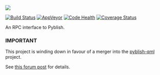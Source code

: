 ![](https://cloud.githubusercontent.com/assets/2152766/6998101/5c13946c-dbcd-11e4-968b-b357b7c60a06.png)

[![Build Status](https://travis-ci.org/pyblish/pyblish-rpc.svg?branch=master)](https://travis-ci.org/pyblish/pyblish-rpc) 
[![AppVeyor](https://ci.appveyor.com/api/projects/status/github/pyblish/pyblish-rpc?branch=master&svg=true)](https://ci.appveyor.com/project/mottosso/pyblish-rpc)
[![Code Health](https://landscape.io/github/pyblish/pyblish-rpc/master/landscape.svg?style=flat)](https://landscape.io/github/pyblish/pyblish-rpc/master)
[![Coverage Status](https://coveralls.io/repos/pyblish/pyblish-rpc/badge.svg)](https://coveralls.io/r/pyblish/pyblish-rpc)

An RPC interface to Pyblish.

### IMPORTANT

This project is winding down in favour of a merger into the [pyblish-qml]() project.

See [this forum post](http://forums.pyblish.com/t/big-merge/238) for details.
